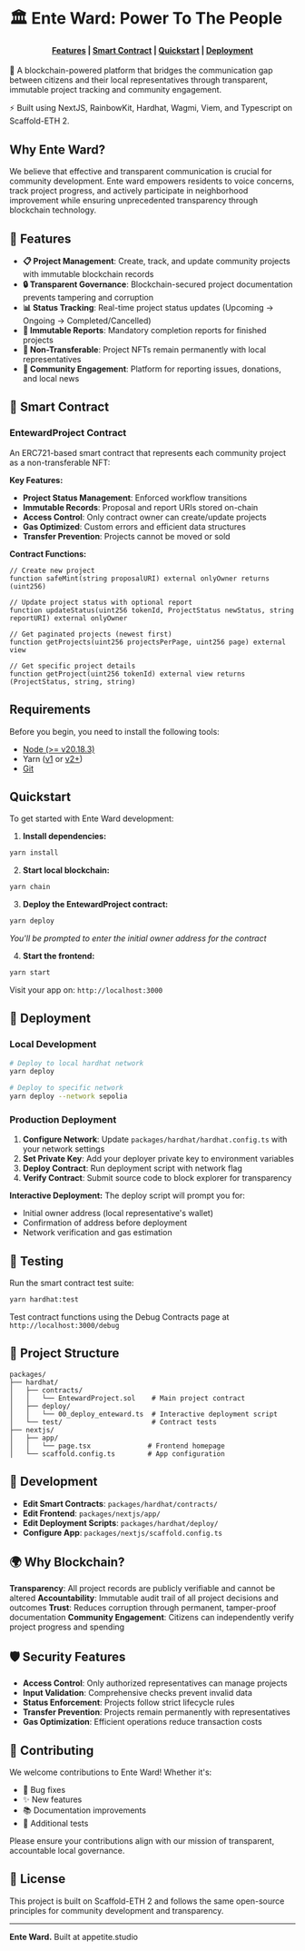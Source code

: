 # 🏛️ Ente Ward: Power To The People

<h4 align="center">
  <a href="#features">Features</a> |
  <a href="#smart-contract">Smart Contract</a> |
  <a href="#quickstart">Quickstart</a> |
  <a href="#deployment">Deployment</a>
</h4>

🌟 A blockchain-powered platform that bridges the communication gap between citizens and their local representatives through transparent, immutable project tracking and community engagement.

⚡ Built using NextJS, RainbowKit, Hardhat, Wagmi, Viem, and Typescript on Scaffold-ETH 2.

## Why Ente Ward?

We believe that effective and transparent communication is crucial for community development. Ente ward empowers residents to voice concerns, track project progress, and actively participate in neighborhood improvement while ensuring unprecedented transparency through blockchain technology.

## 🚀 Features

- **📋 Project Management**: Create, track, and update community projects with immutable blockchain records
- **🔒 Transparent Governance**: Blockchain-secured project documentation prevents tampering and corruption
- **📊 Status Tracking**: Real-time project status updates (Upcoming → Ongoing → Completed/Cancelled)
- **📝 Immutable Reports**: Mandatory completion reports for finished projects
- **🚫 Non-Transferable**: Project NFTs remain permanently with local representatives
- **📱 Community Engagement**: Platform for reporting issues, donations, and local news

## 🔗 Smart Contract

### EntewardProject Contract

An ERC721-based smart contract that represents each community project as a non-transferable NFT:

**Key Features:**
- **Project Status Management**: Enforced workflow transitions
- **Immutable Records**: Proposal and report URIs stored on-chain
- **Access Control**: Only contract owner can create/update projects
- **Gas Optimized**: Custom errors and efficient data structures
- **Transfer Prevention**: Projects cannot be moved or sold

**Contract Functions:**
```solidity
// Create new project
function safeMint(string proposalURI) external onlyOwner returns (uint256)

// Update project status with optional report
function updateStatus(uint256 tokenId, ProjectStatus newStatus, string reportURI) external onlyOwner

// Get paginated projects (newest first)
function getProjects(uint256 projectsPerPage, uint256 page) external view

// Get specific project details
function getProject(uint256 tokenId) external view returns (ProjectStatus, string, string)
```

## Requirements

Before you begin, you need to install the following tools:

- [Node (>= v20.18.3)](https://nodejs.org/en/download/)
- Yarn ([v1](https://classic.yarnpkg.com/en/docs/install/) or [v2+](https://yarnpkg.com/getting-started/install))
- [Git](https://git-scm.com/downloads)

## Quickstart

To get started with Ente Ward development:

1. **Install dependencies:**
```bash
yarn install
```

2. **Start local blockchain:**
```bash
yarn chain
```

3. **Deploy the EntewardProject contract:**
```bash
yarn deploy
```
*You'll be prompted to enter the initial owner address for the contract*

4. **Start the frontend:**
```bash
yarn start
```

Visit your app on: `http://localhost:3000`

## 🚀 Deployment

### Local Development
```bash
# Deploy to local hardhat network
yarn deploy

# Deploy to specific network
yarn deploy --network sepolia
```

### Production Deployment

1. **Configure Network**: Update `packages/hardhat/hardhat.config.ts` with your network settings
2. **Set Private Key**: Add your deployer private key to environment variables
3. **Deploy Contract**: Run deployment script with network flag
4. **Verify Contract**: Submit source code to block explorer for transparency

**Interactive Deployment:**
The deploy script will prompt you for:
- Initial owner address (local representative's wallet)
- Confirmation of address before deployment
- Network verification and gas estimation

## 🧪 Testing

Run the smart contract test suite:
```bash
yarn hardhat:test
```

Test contract functions using the Debug Contracts page at `http://localhost:3000/debug`

## 📁 Project Structure

```
packages/
├── hardhat/
│   ├── contracts/
│   │   └── EntewardProject.sol    # Main project contract
│   ├── deploy/
│   │   └── 00_deploy_enteward.ts  # Interactive deployment script
│   └── test/                      # Contract tests
├── nextjs/
│   ├── app/
│   │   └── page.tsx              # Frontend homepage
│   └── scaffold.config.ts        # App configuration
```

## 🔧 Development

- **Edit Smart Contracts**: `packages/hardhat/contracts/`
- **Edit Frontend**: `packages/nextjs/app/`
- **Edit Deployment Scripts**: `packages/hardhat/deploy/`
- **Configure App**: `packages/nextjs/scaffold.config.ts`

## 🌍 Why Blockchain?

**Transparency**: All project records are publicly verifiable and cannot be altered
**Accountability**: Immutable audit trail of all project decisions and outcomes
**Trust**: Reduces corruption through permanent, tamper-proof documentation
**Community Engagement**: Citizens can independently verify project progress and spending

## 🛡️ Security Features

- **Access Control**: Only authorized representatives can manage projects
- **Input Validation**: Comprehensive checks prevent invalid data
- **Status Enforcement**: Projects follow strict lifecycle rules
- **Transfer Prevention**: Projects remain permanently with representatives
- **Gas Optimization**: Efficient operations reduce transaction costs

## 🤝 Contributing

We welcome contributions to Ente Ward! Whether it's:
- 🐛 Bug fixes
- ✨ New features
- 📚 Documentation improvements
- 🧪 Additional tests

Please ensure your contributions align with our mission of transparent, accountable local governance.

## 📄 License

This project is built on Scaffold-ETH 2 and follows the same open-source principles for community development and transparency.

---

**Ente Ward.** Built at appetite.studio